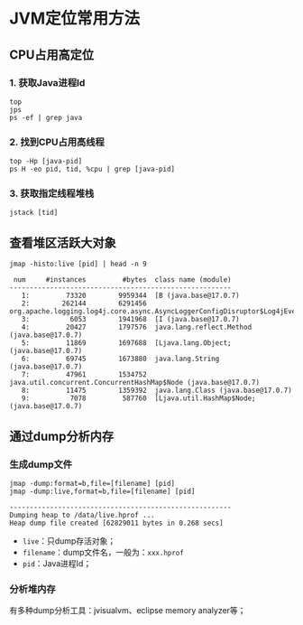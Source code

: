 
# JVM定位常用方法

## CPU占用高定位

### 1. 获取Java进程Id
```shell
top
jps
ps -ef | grep java
```

### 2. 找到CPU占用高线程
```shell
top -Hp [java-pid]
ps H -eo pid, tid, %cpu | grep [java-pid]
```

### 3. 获取指定线程堆栈

```shell
jstack [tid]

```

## 查看堆区活跃大对象

```shell
jmap -histo:live [pid] | head -n 9

 num     #instances         #bytes  class name (module)
-------------------------------------------------------
   1:         73320        9959344  [B (java.base@17.0.7)
   2:        262144        6291456  org.apache.logging.log4j.core.async.AsyncLoggerConfigDisruptor$Log4jEventWrapper
   3:          6053        1941968  [I (java.base@17.0.7)
   4:         20427        1797576  java.lang.reflect.Method (java.base@17.0.7)
   5:         11869        1697688  [Ljava.lang.Object; (java.base@17.0.7)
   6:         69745        1673880  java.lang.String (java.base@17.0.7)
   7:         47961        1534752  java.util.concurrent.ConcurrentHashMap$Node (java.base@17.0.7)
   8:         11475        1359392  java.lang.Class (java.base@17.0.7)
   9:          7078         587760  [Ljava.util.HashMap$Node; (java.base@17.0.7)
```

## 通过dump分析内存

### 生成dump文件

```shell
jmap -dump:format=b,file=[filename] [pid]
jmap -dump:live,format=b,file=[filename] [pid]

-------------------------------------------------------
Dumping heap to /data/live.hprof ...
Heap dump file created [62829011 bytes in 0.268 secs]
```
- `live`：只dump存活对象；
- `filename`：dump文件名，一般为：`xxx.hprof`
- `pid`：Java进程Id；

### 分析堆内存

有多种dump分析工具：jvisualvm、eclipse memory analyzer等；



